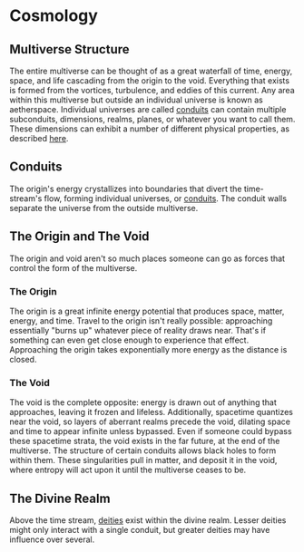 # Cosmology

## Multiverse Structure

The entire multiverse can be thought of as a great waterfall of time, energy, space, and life cascading from the origin to the void. Everything that exists is formed from the vortices, turbulence, and eddies of this current. Any area within this multiverse but outside an individual universe is known as aetherspace. Individual universes are called [conduits](#conduits) can contain multiple subconduits, dimensions, realms, planes, or whatever you want to call them. These dimensions can exhibit a number of different physical properties, as described [here](dimension-types.md).

## Conduits

The origin's energy crystallizes into boundaries that divert the time-stream's flow, forming individual universes, or [conduits](conduits/introduction.md). The conduit walls separate the universe from the outside multiverse.

## The Origin and The Void

The origin and void aren't so much places someone can go as forces that control the form of the multiverse.

### The Origin

The origin is a great infinite energy potential that produces space, matter, energy, and time. Travel to the origin isn't really possible: approaching essentially "burns up" whatever piece of reality draws near. That's if something can even get close enough to experience that effect. Approaching the origin takes exponentially more energy as the distance is closed.

### The Void

The void is the complete opposite: energy is drawn out of anything that approaches, leaving it frozen and lifeless. Additionally, spacetime quantizes near the void, so layers of aberrant realms precede the void, dilating space and time to appear infinite unless bypassed. Even if someone could bypass these spacetime strata, the void exists in the far future, at the end of the multiverse. The structure of certain conduits allows black holes to form within them. These singularities pull in matter, and deposit it in the void, where entropy will act upon it until the multiverse ceases to be.

## The Divine Realm

Above the time stream, [deities](../deities/introduction.md) exist within the divine realm. Lesser deities might only interact with a single conduit, but greater deities may have influence over several.
